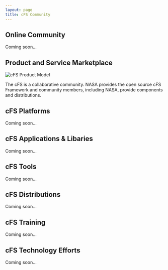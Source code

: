 ```yaml
---
layout: page
title: cFS Community
---
```


<h2>Online Community</h2>

<p>Coming soon...</p>

<h2>Product and Service Marketplace</h2>

<p><img src="{{ site.github.url }}/img/cfs-product-model.png" alt="cFS Product Model" /></p>

The cFS is a collaborative community. NASA provides the open source cFS Framework and community members, including NASA, provide components and distributions.

<h2>cFS Platforms</h2>

<p>Coming soon...</p>

<h2>cFS Applications & Libaries</h2>

<p>Coming soon...</p>

<h2>cFS Tools</h2>

<p>Coming soon...</p>

<h2>cFS Distributions</h2>

<p>Coming soon...</p>

<h2>cFS Training</h2>

<p>Coming soon...</p>

<h2>cFS Technology Efforts</h2>

<p>Coming soon...</p>

